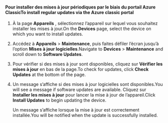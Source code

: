 <!--author=SharS last changed: 9/17/15-->

#### <a name="to-install-regular-updates-via-the-azure-classic-portal"></a><span data-ttu-id="501e0-101">Pour installer des mises à jour périodiques par le biais du portail Azure Classic</span><span class="sxs-lookup"><span data-stu-id="501e0-101">To install regular updates via the Azure classic portal</span></span>
1. <span data-ttu-id="501e0-102">À la page **Appareils** , sélectionnez l’appareil sur lequel vous souhaitez installer les mises à jour.</span><span class="sxs-lookup"><span data-stu-id="501e0-102">On the **Devices** page, select the device on which you want to install updates.</span></span>
2. <span data-ttu-id="501e0-103">Accédez à **Appareils** > **Maintenance**, puis faites défiler l’écran jusqu’à l’option **Mises à jour logicielles**.</span><span class="sxs-lookup"><span data-stu-id="501e0-103">Navigate to **Devices** > **Maintenance** and scroll down to **Software Updates**.</span></span>
3. <span data-ttu-id="501e0-104">Pour vérifier si des mises à jour sont disponibles, cliquez sur **Vérifier les mises à jour** en bas de la page.</span><span class="sxs-lookup"><span data-stu-id="501e0-104">To check for updates, click **Check Updates** at the bottom of the page.</span></span>
4. <span data-ttu-id="501e0-105">Un message s’affiche si des mises à jour logicielles sont disponibles.</span><span class="sxs-lookup"><span data-stu-id="501e0-105">You will see a message if software updates are available.</span></span> <span data-ttu-id="501e0-106">Cliquez sur **Installer les mises à jour** pour lancer la mise à jour de l’appareil.</span><span class="sxs-lookup"><span data-stu-id="501e0-106">Click **Install Updates** to begin updating the device.</span></span>
   
    <span data-ttu-id="501e0-107">Un message s’affiche lorsque la mise à jour est correctement installée.</span><span class="sxs-lookup"><span data-stu-id="501e0-107">You will be notified when the update is successfully installed.</span></span>

